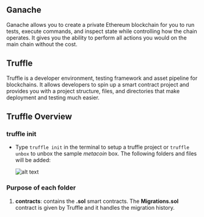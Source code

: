 ## Ganache
Ganache allows you to create a private Ethereum blockchain for you to run tests, execute commands, and inspect state while controlling how the chain operates. It gives you the ability to perform all actions you would on the main chain without the cost. 

## Truffle
Truffle is a developer environment, testing framework and asset pipeline for blockchains. It allows developers to spin up a smart contract project and provides you with a project structure, files, and directories that make deployment and testing much easier.

## Truffle Overview

### truffle init
- Type `truffle init` in the terminal to setup a truffle project or `truffle unbox` to unbox the sample _metacoin_ box. The following folders and files will be added:

  ![alt text](https://user-images.githubusercontent.com/37501487/188546962-fdc06500-3a78-436b-a8d1-73d59647b28a.png "init response")
  
### Purpose of each folder
  
1. __contracts__: contains the __.sol__ smart contracts. The __Migrations.sol__ contract is given by Truffle and it handles the migration history.

